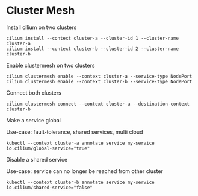 # Cluster Mesh

Install cilium on two clusters

```shell
cilium install --context cluster-a --cluster-id 1 --cluster-name cluster-a
cilium install --context cluster-b --cluster-id 2 --cluster-name cluster-b
```

Enable clustermesh on two clusters

```shell
cilium clustermesh enable --context cluster-a --service-type NodePort
cilium clustermesh enable --context cluster-b --service-type NodePort
```

Connect both clusters

```shell
cilium clustermesh connect --context cluster-a --destination-context cluster-b
```

Make a service global

Use-case: fault-tolerance, shared services, multi cloud

```shell
kubectl --context cluster-a annotate service my-service io.cilium/global-service="true"
```

Disable a shared service

Use-case: service can no longer be reached from other cluster

```shell
kubectl --context cluster-b annotate service my-service io.cilium/shared-service="false"
```
